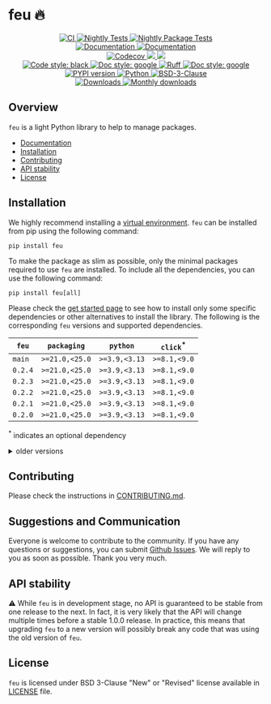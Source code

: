 # feu :fire:

<p align="center">
    <a href="https://github.com/durandtibo/feu/actions">
        <img alt="CI" src="https://github.com/durandtibo/feu/workflows/CI/badge.svg">
    </a>
    <a href="https://github.com/durandtibo/feu/actions">
        <img alt="Nightly Tests" src="https://github.com/durandtibo/feu/workflows/Nightly%20Tests/badge.svg">
    </a>
    <a href="https://github.com/durandtibo/feu/actions">
        <img alt="Nightly Package Tests" src="https://github.com/durandtibo/feu/workflows/Nightly%20Package%20Tests/badge.svg">
    </a>
    <br/>
    <a href="https://durandtibo.github.io/feu/">
        <img alt="Documentation" src="https://github.com/durandtibo/feu/workflows/Documentation%20(stable)/badge.svg">
    </a>
    <a href="https://durandtibo.github.io/feu/">
        <img alt="Documentation" src="https://github.com/durandtibo/feu/workflows/Documentation%20(unstable)/badge.svg">
    </a>
    <br/>
    <a href="https://codecov.io/gh/durandtibo/feu">
        <img alt="Codecov" src="https://codecov.io/gh/durandtibo/feu/branch/main/graph/badge.svg">
    </a>
    <a href="https://codeclimate.com/github/durandtibo/feu/maintainability">
        <img src="https://api.codeclimate.com/v1/badges/173c4176f130dd424881/maintainability" />
    </a>
    <a href="https://codeclimate.com/github/durandtibo/feu/test_coverage">
        <img src="https://api.codeclimate.com/v1/badges/173c4176f130dd424881/test_coverage" />
    </a>
    <br/>
    <a href="https://github.com/psf/black">
        <img  alt="Code style: black" src="https://img.shields.io/badge/code%20style-black-000000.svg">
    </a>
    <a href="https://google.github.io/styleguide/pyguide.html#s3.8-comments-and-docstrings">
        <img  alt="Doc style: google" src="https://img.shields.io/badge/%20style-google-3666d6.svg">
    </a>
    <a href="https://github.com/astral-sh/ruff">
        <img src="https://img.shields.io/endpoint?url=https://raw.githubusercontent.com/astral-sh/ruff/main/assets/badge/v2.json" alt="Ruff" style="max-width:100%;">
    </a>
    <a href="https://github.com/guilatrova/tryceratops">
        <img  alt="Doc style: google" src="https://img.shields.io/badge/try%2Fexcept%20style-tryceratops%20%F0%9F%A6%96%E2%9C%A8-black">
    </a>
    <br/>
    <a href="https://pypi.org/project/feu/">
        <img alt="PYPI version" src="https://img.shields.io/pypi/v/feu">
    </a>
    <a href="https://pypi.org/project/feu/">
        <img alt="Python" src="https://img.shields.io/pypi/pyversions/feu.svg">
    </a>
    <a href="https://opensource.org/licenses/BSD-3-Clause">
        <img alt="BSD-3-Clause" src="https://img.shields.io/pypi/l/feu">
    </a>
    <br/>
    <a href="https://pepy.tech/project/feu">
        <img  alt="Downloads" src="https://static.pepy.tech/badge/feu">
    </a>
    <a href="https://pepy.tech/project/feu">
        <img  alt="Monthly downloads" src="https://static.pepy.tech/badge/feu/month">
    </a>
    <br/>
</p>

## Overview

`feu` is a light Python library to help to manage packages.

- [Documentation](https://durandtibo.github.io/feu/)
- [Installation](#installation)
- [Contributing](#contributing)
- [API stability](#api-stability)
- [License](#license)

## Installation

We highly recommend installing
a [virtual environment](https://packaging.python.org/guides/installing-using-pip-and-virtual-environments/).
`feu` can be installed from pip using the following command:

```shell
pip install feu
```

To make the package as slim as possible, only the minimal packages required to use `feu` are
installed.
To include all the dependencies, you can use the following command:

```shell
pip install feu[all]
```

Please check the [get started page](https://durandtibo.github.io/feu/get_started) to see how to
install only some specific dependencies or other alternatives to install the library.
The following is the corresponding `feu` versions and supported dependencies.

| `feu`   | `packaging`    | `python`      | `click`<sup>*</sup> |
|---------|----------------|---------------|---------------------|
| `main`  | `>=21.0,<25.0` | `>=3.9,<3.13` | `>=8.1,<9.0`        |
| `0.2.4` | `>=21.0,<25.0` | `>=3.9,<3.13` | `>=8.1,<9.0`        |
| `0.2.3` | `>=21.0,<25.0` | `>=3.9,<3.13` | `>=8.1,<9.0`        |
| `0.2.2` | `>=21.0,<25.0` | `>=3.9,<3.13` | `>=8.1,<9.0`        |
| `0.2.1` | `>=21.0,<25.0` | `>=3.9,<3.13` | `>=8.1,<9.0`        |
| `0.2.0` | `>=21.0,<25.0` | `>=3.9,<3.13` | `>=8.1,<9.0`        |

<sup>*</sup> indicates an optional dependency

<details>
    <summary>older versions</summary>

| `feu`   | `packaging`    | `python`      | `click`<sup>*</sup> | `fire`<sup>*</sup> |
|---------|----------------|---------------|---------------------|--------------------|
| `0.1.1` | `>=21.0,<25.0` | `>=3.9,<3.13` |                     | `>=0.6.0,<1.0`     |
| `0.1.0` | `>=21.0,<25.0` | `>=3.9,<3.13` |                     | `>=0.6.0,<1.0`     |
| `0.0.7` | `>=21.0,<25.0` | `>=3.9,<3.13` |                     |                    |
| `0.0.6` | `>=21.0,<25.0` | `>=3.9,<3.13` |                     |                    |
| `0.0.5` | `>=21.0,<25.0` | `>=3.9,<3.13` |                     |                    |
| `0.0.4` | `>=21.0,<25.0` | `>=3.9,<3.13` |                     |                    |
| `0.0.3` | `>=21.0,<25.0` | `>=3.9,<3.13` |                     |                    |
| `0.0.2` | `>=22.0,<24.0` | `>=3.9,<3.13` |                     |                    |
| `0.0.1` | `>=22.0,<23.3` | `>=3.9,<3.13` |                     |                    |

</details>

## Contributing

Please check the instructions in [CONTRIBUTING.md](.github/CONTRIBUTING.md).

## Suggestions and Communication

Everyone is welcome to contribute to the community.
If you have any questions or suggestions, you can
submit [Github Issues](https://github.com/durandtibo/feu/issues).
We will reply to you as soon as possible. Thank you very much.

## API stability

:warning: While `feu` is in development stage, no API is guaranteed to be stable from one
release to the next.
In fact, it is very likely that the API will change multiple times before a stable 1.0.0 release.
In practice, this means that upgrading `feu` to a new version will possibly break any code that
was using the old version of `feu`.

## License

`feu` is licensed under BSD 3-Clause "New" or "Revised" license available in [LICENSE](LICENSE)
file.
